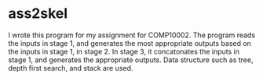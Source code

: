 # ass2skel
I wrote this program for my assignment for COMP10002. The program reads the inputs in stage 1, and generates the most appropriate outputs based on the inputs in stage 1, in stage 2. 
In stage 3, it concatonates the inputs in stage 1, and generates the appropriate outputs. 
Data structure such as tree, depth first search, and stack are used. 
